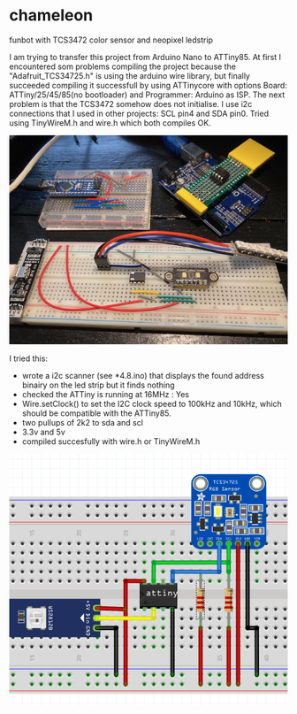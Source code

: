 # chameleon
funbot with TCS3472 color sensor and neopixel ledstrip

I am trying to transfer this project from Arduino Nano to ATTiny85. At first I encountered som problems compiling the project because the "Adafruit_TCS34725.h" is using the arduino wire library, but finally succeeded compiling it successfull by using ATTinycore with options Board: ATTiny/25/45/85(no bootloader) and Programmer: Arduino as ISP. The next problem is that the TCS3472 somehow does not initialise. I use i2c connections that I used in other projects: SCL pin4 and SDA pin0. Tried using TinyWireM.h and wire.h which both compiles OK.

![chameleon](https://github.com/gtmans/chameleon/blob/main/chameleon-breadboard.jpg)

I tried this:

- wrote a i2c scanner (see *4.8.ino) that displays the found address binairy on the led strip but it finds nothing<BR>
- checked the ATTiny is running at 16MHz : Yes<BR>
- Wire.setClock() to set the I2C clock speed to 100kHz and 10kHz, which should be compatible with the ATTiny85.<BR>
- two pullups of 2k2 to sda and scl<BR>
- 3.3v and 5v<BR>
- compiled succesfully with wire.h or TinyWireM.h<BR>

![fritzing](https://github.com/gtmans/chameleon/blob/main/fritzing-breadboard.png)
